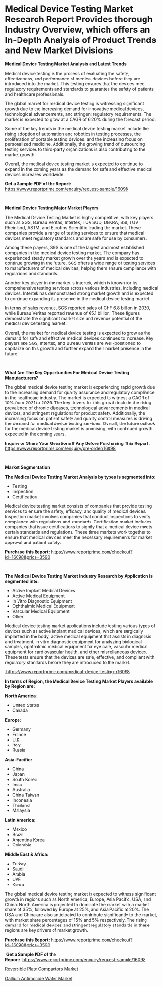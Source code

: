 <p><h1>Medical Device Testing Market Research Report Provides thorough Industry Overview, which offers an In-Depth Analysis of Product Trends and New Market Divisions</h1></p><p><strong>Medical Device Testing Market Analysis and Latest Trends</strong></p>
<p><p>Medical device testing is the process of evaluating the safety, effectiveness, and performance of medical devices before they are introduced into the market. This testing ensures that the devices meet regulatory requirements and standards to guarantee the safety of patients and healthcare professionals.</p><p>The global market for medical device testing is witnessing significant growth due to the increasing demand for innovative medical devices, technological advancements, and stringent regulatory requirements. The market is expected to grow at a CAGR of 6.20% during the forecast period.</p><p>Some of the key trends in the medical device testing market include the rising adoption of automation and robotics in testing processes, the proliferation of portable testing devices, and the increasing focus on personalized medicine. Additionally, the growing trend of outsourcing testing services to third-party organizations is also contributing to the market growth.</p><p>Overall, the medical device testing market is expected to continue to expand in the coming years as the demand for safe and effective medical devices increases worldwide.</p></p>
<p><strong>Get a Sample PDF of the Report:&nbsp;</strong> <a href="https://www.reportprime.com/enquiry/request-sample/16098">https://www.reportprime.com/enquiry/request-sample/16098</a></p>
<p>&nbsp;</p>
<p><strong>Medical Device Testing Major Market Players</strong></p>
<p><p>The Medical Device Testing Market is highly competitive, with key players such as SGS, Bureau Veritas, Intertek, TUV SUD, DEKRA, BSI, TUV Rheinland, ASTM, and Eurofins Scientific leading the market. These companies provide a range of testing services to ensure that medical devices meet regulatory standards and are safe for use by consumers.</p><p>Among these players, SGS is one of the largest and most established companies in the medical device testing market. The company has experienced steady market growth over the years and is expected to continue growing in the future. SGS offers a wide range of testing services to manufacturers of medical devices, helping them ensure compliance with regulations and standards.</p><p>Another key player in the market is Intertek, which is known for its comprehensive testing services across various industries, including medical devices. Intertek has demonstrated strong market growth and is expected to continue expanding its presence in the medical device testing market.</p><p>In terms of sales revenue, SGS reported sales of CHF 6.8 billion in 2020, while Bureau Veritas reported revenue of €5.1 billion. These figures demonstrate the significant market size and revenue potential of the medical device testing market.</p><p>Overall, the market for medical device testing is expected to grow as the demand for safe and effective medical devices continues to increase. Key players like SGS, Intertek, and Bureau Veritas are well-positioned to capitalize on this growth and further expand their market presence in the future.</p></p>
<p>&nbsp;</p>
<p><strong>What Are The Key Opportunities For Medical Device Testing Manufacturers?</strong></p>
<p><p>The global medical device testing market is experiencing rapid growth due to the increasing demand for quality assurance and regulatory compliance in the healthcare industry. The market is expected to witness a CAGR of 10% from 2021 to 2026. The key drivers for this growth include the rising prevalence of chronic diseases, technological advancements in medical devices, and stringent regulations for product safety. Additionally, the increasing focus on patient safety and quality control measures is driving the demand for medical device testing services. Overall, the future outlook for the medical device testing market is promising, with continued growth expected in the coming years.</p></p>
<p><strong>Inquire or Share Your Questions If Any Before Purchasing This Report:</strong> <a href="https://www.reportprime.com/enquiry/pre-order/16098">https://www.reportprime.com/enquiry/pre-order/16098</a></p>
<p>&nbsp;</p>
<p><strong>Market Segmentation</strong></p>
<p><strong>The Medical Device Testing Market Analysis by types is segmented into:</strong></p>
<p><ul><li>Testing</li><li>Inspection</li><li>Certification</li></ul></p>
<p><p>Medical device testing market consists of companies that provide testing services to ensure the safety, efficacy, and quality of medical devices. Inspection market involves companies that conduct inspections to verify compliance with regulations and standards. Certification market includes companies that issue certifications to signify that a medical device meets certain standards and regulations. These three markets work together to ensure that medical devices meet the necessary requirements for market approval and patient safety.</p></p>
<p><strong>Purchase this Report:&nbsp;</strong><a href="https://www.reportprime.com/checkout?id=16098&price=3590">https://www.reportprime.com/checkout?id=16098&price=3590</a></p>
<p>&nbsp;</p>
<p><strong>The Medical Device Testing Market Industry Research by Application is segmented into:</strong></p>
<p><ul><li>Active Implant Medical Devices</li><li>Active Medical Equipment</li><li>In Vitro Diagnostic Equipment</li><li>Ophthalmic Medical Equipment</li><li>Vascular Medical Equipment</li><li>Other</li></ul></p>
<p><p>Medical device testing market applications include testing various types of devices such as active implant medical devices, which are surgically implanted in the body, active medical equipment that assists in diagnosis and treatment, in vitro diagnostic equipment for analyzing biological samples, ophthalmic medical equipment for eye care, vascular medical equipment for cardiovascular health, and other miscellaneous devices. These tests ensure that the devices are safe, effective, and compliant with regulatory standards before they are introduced to the market.</p></p>
<p><a href="https://www.reportprime.com/medical-device-testing-r16098">&nbsp;https://www.reportprime.com/medical-device-testing-r16098</a></p>
<p><strong>In terms of Region, the Medical Device Testing Market Players available by Region are:</strong></p>
<p>
    <p> <strong> North America: </strong>
        <ul>
            <li>United States</li>
            <li>Canada</li>
        </ul>
        </p> 
    <p> <strong> Europe: </strong>
        <ul>
            <li>Germany</li>
            <li>France</li>
            <li>U.K.</li>
            <li>Italy</li>
            <li>Russia</li>
        </ul>
        </p> 
    <p> <strong> Asia-Pacific: </strong>
        <ul>
            <li>China</li>
            <li>Japan</li>
            <li>South Korea</li>
            <li>India</li>
            <li>Australia</li>
            <li>China Taiwan</li>
            <li>Indonesia</li>
            <li>Thailand</li>
            <li>Malaysia</li>
        </ul>
        </p> 
    <p> <strong> Latin America: </strong>
        <ul>
            <li>Mexico</li>
            <li>Brazil</li>
            <li>Argentina Korea</li>
            <li>Colombia</li>
        </ul>
        </p> 
    <p> <strong> Middle East & Africa: </strong>
        <ul>
            <li>Turkey</li>
            <li>Saudi</li>
            <li>Arabia</li>
            <li>UAE</li>
            <li>Korea</li>
        </ul>
    </p>
    </p>
<p><p>The global medical device testing market is expected to witness significant growth in regions such as North America, Europe, Asia Pacific, USA, and China. North America is projected to dominate the market with a market share of 35%, followed by Europe at 25%, and Asia Pacific at 20%. The USA and China are also anticipated to contribute significantly to the market, with market share percentages of 15% and 5% respectively. The rising demand for medical devices and stringent regulatory standards in these regions are key drivers of market growth.</p></p>
<p><strong>Purchase this Report: </strong><a href="https://www.reportprime.com/checkout?id=16098&price=3590">https://www.reportprime.com/checkout?id=16098&price=3590</a></p>
<p>&nbsp;<strong>Get a Sample PDF of the Report:&nbsp;&nbsp;</strong><a href="https://www.reportprime.com/enquiry/request-sample/16098">https://www.reportprime.com/enquiry/request-sample/16098</a></p>
<p><strong></strong></p>
<p><p><a href="https://view.publitas.com/reportprime-1/reversible-plate-compactors-market-trends-and-market-analysis-forecasted-for-period-2024-2031/">Reversible Plate Compactors Market</a></p><p><a href="https://scarlet-rocket-c63.notion.site/Gallium-Antimonide-Wafer-Market-Size-and-Market-Trends-Complete-Industry-Overview-2024-to-2031-f5f9731de25848dbbb266e5c74208f16">Gallium Antimonide Wafer Market</a></p></p>